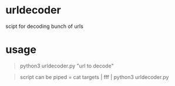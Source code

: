 # urldecoder

scipt for decoding bunch of urls

# usage

> python3 urldecoder.py "url to decode"
 
> script can be piped = cat targets | fff | python3 urldecoder.py
